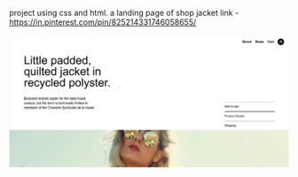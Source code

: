 project using css and html.
a landing page of shop jacket
link -
https://in.pinterest.com/pin/825214331746058655/

![alt text](image.png)